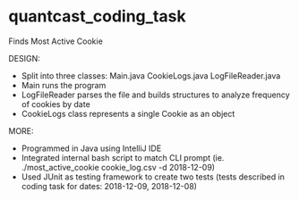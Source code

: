 # quantcast_coding_task
Finds Most Active Cookie

DESIGN:
  - Split into three classes: Main.java CookieLogs.java LogFileReader.java
  - Main runs the program
  - LogFileReader parses the file and builds structures to analyze frequency of cookies by date
  - CookieLogs class represents a single Cookie as an object

MORE:
  - Programmed in Java using IntelliJ IDE
  - Integrated internal bash script to match CLI prompt (ie. ./most_active_cookie cookie_log.csv -d 2018-12-09)
  - Used JUnit as testing framework to create two tests (tests described in coding task for dates: 2018-12-09, 2018-12-08)
